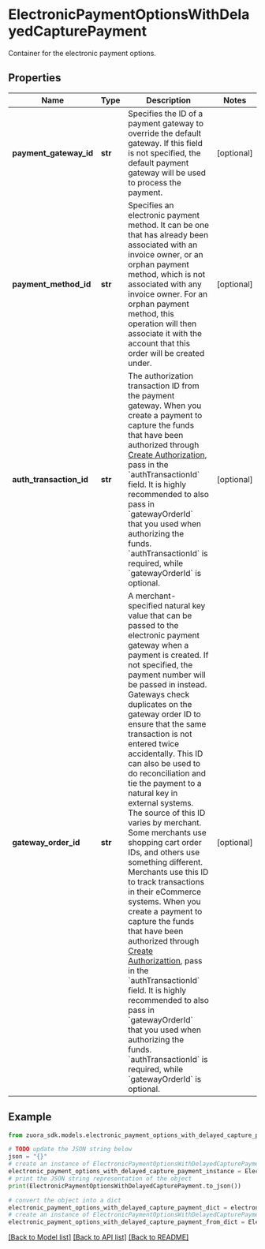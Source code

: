 # ElectronicPaymentOptionsWithDelayedCapturePayment

Container for the electronic payment options. 

## Properties

Name | Type | Description | Notes
------------ | ------------- | ------------- | -------------
**payment_gateway_id** | **str** | Specifies the ID of a payment gateway to override the default gateway. If this field is not specified, the default payment gateway will be used to process the payment. | [optional] 
**payment_method_id** | **str** | Specifies an electronic payment method. It can be one that has already been associated with an invoice owner, or an orphan payment method, which is not associated with any invoice owner. For an orphan payment method, this operation will then associate it with the account that this order will be created under. | [optional] 
**auth_transaction_id** | **str** | The authorization transaction ID from the payment gateway.  When you create a payment to capture the funds that have been authorized  through [Create Authorization](https://developer.zuora.com/api-references/api/operation/POST_CreateAuthorization/), pass in the &#x60;authTransactionId&#x60; field.  It is highly recommended to also pass in &#x60;gatewayOrderId&#x60; that you used  when authorizing the funds.  &#x60;authTransactionId&#x60; is required, while &#x60;gatewayOrderId&#x60; is optional. | [optional] 
**gateway_order_id** | **str** | A merchant-specified natural key value that can be passed to the electronic payment gateway when  a payment is created. If not specified, the payment number will be passed in instead.  Gateways check duplicates on the gateway order ID to ensure that the same transaction  is not entered twice accidentally.   This ID can also be used to do reconciliation and tie the payment to a natural key in external systems.  The source of this ID varies by merchant. Some merchants use shopping cart order IDs, and others use something  different. Merchants use this ID to track transactions in their eCommerce systems.   When you create a payment to capture the funds that have been authorized through [Create Authorizattion](https://developer.zuora.com/api-references/api/operation/POST_CreateAuthorization/),  pass in the &#x60;authTransactionId&#x60; field. It is highly recommended to also pass in &#x60;gatewayOrderId&#x60; that you used  when authorizing the funds. &#x60;authTransactionId&#x60; is required, while &#x60;gatewayOrderId&#x60; is optional. | [optional] 

## Example

```python
from zuora_sdk.models.electronic_payment_options_with_delayed_capture_payment import ElectronicPaymentOptionsWithDelayedCapturePayment

# TODO update the JSON string below
json = "{}"
# create an instance of ElectronicPaymentOptionsWithDelayedCapturePayment from a JSON string
electronic_payment_options_with_delayed_capture_payment_instance = ElectronicPaymentOptionsWithDelayedCapturePayment.from_json(json)
# print the JSON string representation of the object
print(ElectronicPaymentOptionsWithDelayedCapturePayment.to_json())

# convert the object into a dict
electronic_payment_options_with_delayed_capture_payment_dict = electronic_payment_options_with_delayed_capture_payment_instance.to_dict()
# create an instance of ElectronicPaymentOptionsWithDelayedCapturePayment from a dict
electronic_payment_options_with_delayed_capture_payment_from_dict = ElectronicPaymentOptionsWithDelayedCapturePayment.from_dict(electronic_payment_options_with_delayed_capture_payment_dict)
```
[[Back to Model list]](../README.md#documentation-for-models) [[Back to API list]](../README.md#documentation-for-api-endpoints) [[Back to README]](../README.md)


